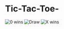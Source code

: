 # Tic-Tac-Toe-
![0 wins](https://github.com/user-attachments/assets/5c3a306c-0826-49ff-9726-92ff90822ab6)
![Draw](https://github.com/user-attachments/assets/2addec44-c808-4c62-8caa-112f41fb379a)
![X wins](https://github.com/user-attachments/assets/4c39c92d-f020-438c-9b0a-ea7aba4e478e)

